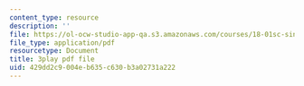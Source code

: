 ```yaml
---
content_type: resource
description: ''
file: https://ol-ocw-studio-app-qa.s3.amazonaws.com/courses/18-01sc-single-variable-calculus-fall-2010/429dd2c9004eb635c630b3a02731a222_Gbtma_UQpro.pdf
file_type: application/pdf
resourcetype: Document
title: 3play pdf file
uid: 429dd2c9-004e-b635-c630-b3a02731a222
---
```


